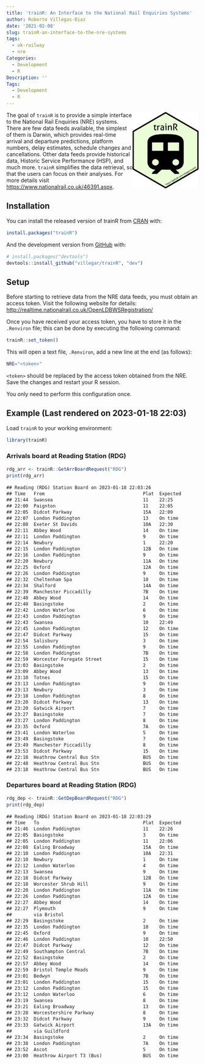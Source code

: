```yaml
---
title: 'trainR: An Interface to the National Rail Enquiries Systems'
author: Roberto Villegas-Diaz
date: '2021-02-08'
slug: trainR-an-interface-to-the-nre-systems
tags:
  - uk-railway
  - nre
Categories:
  - Development
  - R
Description: ''
Tags:
  - Development
  - R
---
```


<img src="https://raw.githubusercontent.com/villegar/trainR/main/inst/images/logo.png" alt="logo" align="right" height=200px/>

The goal of `trainR` is to provide a simple interface to the 
National Rail Enquiries (NRE) systems. There are few data feeds 
available, the simplest of them is Darwin, which provides real-time 
arrival and departure predictions, platform numbers, delay estimates, 
schedule changes and cancellations. Other data feeds provide historical 
data, Historic Service Performance (HSP), and much more. `trainR` 
simplifies the data retrieval, so that the users can focus on their 
analyses. For more details visit 
https://www.nationalrail.co.uk/46391.aspx.

## Installation

You can install the released version of trainR from [CRAN](https://CRAN.R-project.org) with:

``` r
install.packages("trainR")
```

And the development version from [GitHub](https://github.com/) with:

``` r
# install.packages("devtools")
devtools::install_github("villegar/trainR", "dev")
```

## Setup
Before starting to retrieve data from the NRE data feeds, you must obtain an access token. 
Visit the following website for details: http://realtime.nationalrail.co.uk/OpenLDBWSRegistration/

Once you have received your access token, you have to store it in the `.Renviron` file; this can be 
done by executing the following command:


```r
trainR::set_token()
```

This will open a text file, `.Renviron`, add a new line at the end (as follows):

```bash
NRE="<token>"
```

`<token>` should be replaced by the access token obtained from the NRE. Save the changes and restart 
your R session.

You only need to perform this configuration once.

## Example (Last rendered on 2023-01-18 22:03)

Load `trainR` to your working environment:

```r
library(trainR)
```

### Arrivals board at Reading Station (RDG)


```r
rdg_arr <- trainR::GetArrBoardRequest("RDG")
print(rdg_arr)
```

```
## Reading (RDG) Station Board on 2023-01-18 22:03:26
## Time   From                                    Plat  Expected
## 21:44  Swansea                                 11    22:25
## 22:00  Paignton                                11    22:05
## 22:05  Didcot Parkway                          15A   22:00
## 22:07  London Paddington                       13    On time
## 22:08  Exeter St Davids                        10A   22:30
## 22:11  Abbey Wood                              14    On time
## 22:11  London Paddington                       9     On time
## 22:14  Newbury                                 1     22:20
## 22:15  London Paddington                       12B   On time
## 22:16  London Paddington                       9     On time
## 22:20  Newbury                                 11A   On time
## 22:25  Oxford                                  12A   On time
## 22:26  London Paddington                       9     On time
## 22:32  Cheltenham Spa                          10    On time
## 22:34  Shalford                                14A   On time
## 22:39  Manchester Piccadilly                   7B    On time
## 22:40  Abbey Wood                              14    On time
## 22:40  Basingstoke                             2     On time
## 22:42  London Waterloo                         6     On time
## 22:43  London Paddington                       9     On time
## 22:43  Swansea                                 10    22:49
## 22:45  London Paddington                       12    On time
## 22:47  Didcot Parkway                          15    On time
## 22:54  Salisbury                               3     On time
## 22:55  London Paddington                       9     On time
## 22:58  London Paddington                       7B    On time
## 22:59  Worcester Foregate Street               15    On time
## 23:03  Basingstoke                             2     On time
## 23:09  Abbey Wood                              13    On time
## 23:10  Totnes                                  15    On time
## 23:13  London Paddington                       9     On time
## 23:13  Newbury                                 3     On time
## 23:18  London Paddington                       8     On time
## 23:20  Didcot Parkway                          13    On time
## 23:20  Gatwick Airport                         7     On time
## 23:27  Basingstoke                             7     On time
## 23:27  London Paddington                       8     On time
## 23:35  Oxford                                  7A    On time
## 23:41  London Waterloo                         5     On time
## 23:49  Basingstoke                             7     On time
## 23:49  Manchester Piccadilly                   8     On time
## 23:53  Didcot Parkway                          15    On time
## 22:18  Heathrow Central Bus Stn                BUS   On time
## 22:48  Heathrow Central Bus Stn                BUS   On time
## 23:18  Heathrow Central Bus Stn                BUS   On time
```

### Departures board at Reading Station (RDG)


```r
rdg_dep <- trainR::GetDepBoardRequest("RDG")
print(rdg_dep)
```

```
## Reading (RDG) Station Board on 2023-01-18 22:03:29
## Time   To                                      Plat  Expected
## 21:46  London Paddington                       11    22:26
## 22:05  Basingstoke                             3     On time
## 22:05  London Paddington                       11    22:06
## 22:08  Ealing Broadway                         15A   On time
## 22:10  London Paddington                       10A   22:31
## 22:10  Newbury                                 1     On time
## 22:12  London Waterloo                         4     On time
## 22:13  Swansea                                 9     On time
## 22:18  Didcot Parkway                          12B   On time
## 22:18  Worcester Shrub Hill                    9     On time
## 22:20  London Paddington                       11A   On time
## 22:26  London Paddington                       12A   On time
## 22:27  Abbey Wood                              14    On time
## 22:27  Plymouth                                9     On time
##        via Bristol                             
## 22:29  Basingstoke                             2     On time
## 22:35  London Paddington                       10    On time
## 22:45  Oxford                                  9     On time
## 22:46  London Paddington                       10    22:50
## 22:47  Didcot Parkway                          12    On time
## 22:49  Southampton Central                     7B    On time
## 22:52  Basingstoke                             2     On time
## 22:57  Abbey Wood                              14    On time
## 22:59  Bristol Temple Meads                    9     On time
## 23:01  Bedwyn                                  7B    On time
## 23:01  London Paddington                       15    On time
## 23:12  London Paddington                       15    On time
## 23:12  London Waterloo                         6     On time
## 23:19  Swansea                                 8     On time
## 23:21  Ealing Broadway                         13    On time
## 23:28  Worcestershire Parkway                  8     On time
## 23:32  Didcot Parkway                          9     On time
## 23:33  Gatwick Airport                         13A   On time
##        via Guildford                           
## 23:34  Basingstoke                             2     On time
## 23:38  London Paddington                       7A    On time
## 23:52  Ascot                                   5     On time
## 23:00  Heathrow Airport T3 (Bus)               BUS   On time
```
